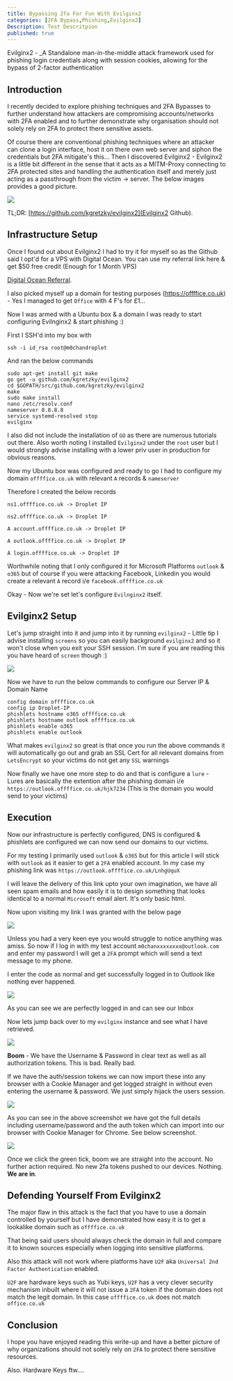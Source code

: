 ```yaml
---
title: Bypassing 2fa For Fun With Evilginx2
categories: [2FA Bypass,Phishing,Evilginx2]
Description: Test Descritpion
published: true
---
```


Evilginx2 - _A Standalone man-in-the-middle attack framework used for phishing login credentials along with session cookies, allowing for the bypass of 2-factor authentication

## [](#header-2)Introduction

I recently decided to explore phishing techniques and 2FA Bypasses to further understand how attackers are compromising accounts/networks with 2FA enabled and to further demonstrate why organisation should not solely rely on 2FA to protect there sensitive assets. 

Of course there are conventional phishing techniques where an attacker can clone a login interface, host it on there own web server and siphon the credentials but 2FA mitigate's this... Then I discovered Evilginx2 - Evilginx2 is a little bit different in the sense that it acts as a MITM-Proxy connecting to 2FA protected sites and handling the authentication itself and merely just acting as a passthrough from the victim -> server. The below images provides a good picture.

![](https://breakdev.org/content/images/2018/07/evilginx2_diagram.png)

TL;DR: [https://github.com/kgretzky/evilginx2](Evilginx2 Github).



## [](#header-2)Infrastructure Setup

Once I found out about Evilginx2 I had to try it for myself so as the Github said I opt'd for a VPS with Digital Ocean. You can use my referral link here & get $50 free credit (Enough for 1 Month VPS) 

[Digital Ocean Referral](https://m.do.co/c/aa9fa82f580a).



I also picked myself up a domain for testing purposes (https://offffice.co.uk) - Yes I managed to get `Office` with 4 F's for £1... 



Now I was armed with a Ubuntu box & a domain I was ready to start configuring Evilnginx2 & start phishing :) 



First I SSH'd into my box with 

```
ssh -i id_rsa root@m0chandroplet
```

And ran the below commands

```
sudo apt-get install git make
go get -u github.com/kgretzky/evilginx2
cd $GOPATH/src/github.com/kgretzky/evilginx2
make
sudo make install
nano /etc/resolv.conf
nameserver 8.8.8.8
service systemd-resolved stop
evilginx
```



I also did not include the installation of `GO` as there are numerous tutorials out there. Also worth noting I installed `Evilginx2` under the `root` user but I would strongly advise installing with a lower priv user in production for obvious reasons.



Now my Ubuntu box was configured and ready to go I had to configure my domain `offffice.co.uk` with relevant `A` records & `nameserver`

Therefore I created the below records

`ns1.offffice.co.uk -> Droplet IP`

`ns2.offffice.co.uk -> Droplet IP`

`A account.offffice.co.uk -> Droplet IP`

`A outlook.offffice.co.uk -> Droplet IP`

`A login.offffice.co.uk -> Droplet IP`

Worthwhile noting that I only configured it for Microsoft Platforms `outlook` & `o365` but of course if you were attacking Facebook, Linkedin you would create a relevant `A` record i/e `facebook.offffice.co.uk` 

Okay - Now we're set let's configure `Evilnginx2` itself.



## [](#header-2)Evilginx2 Setup

Let's jump straight into it and jump into it by running `evilginx2` - Little tip I advise installing `screens` so you can easily background `evilginx2` and so it won't close when you exit your SSH session. I'm sure if you are reading this you have heard of `screen` though :)



![](https://i.imgur.com/WtRxfT5.png)



Now we have to run the below commands to configure our Server IP & Domain Name

```
config domain offffice.co.uk
config ip Droplet-IP
phishlets hostname o365 offffice.co.uk
phishlets hostname outlook offffice.co.uk
phishlets enable o365
phishlets enable outlook
```



What makes `evilginx2` so great is that once you run the above commands it will automatically go out and grab an SSL Cert for all relevant domains from `LetsEncrypt` so your victims do not get any `SSL` warnings



Now finally we have one more step to do and that is configure a `lure` - Lures are basically the extention after the phishing domain i/e `https://outlook.offffice.co.uk/hjk7234` (This is the domain you would send to your victims)

 

## [](#header-2)Execution

Now our infrastructure is perfectly configured, DNS is configured & phishlets are configured we can now send our domains to our victims. 

For my testing I primarily used `outlook` & `o365` but for this article I will stick with `outlook` as it easier to get a `2FA` enabled account. In my case my phishing link was `https://outlook.offffice.co.uk/LnhgUquX`



I will leave the delivery of this link upto your own imagination, we have all seen spam emails and how easily it is to design something that looks identical to a normal `Microsoft` email alert. It's only basic html. 



Now upon visiting my link I was granted with the below page



![](https://i.imgur.com/LOv53fN.jpg)



Unless you had a very keen eye you would struggle to notice anything was amiss. So now if I log in with my test account `m0chanxxxxxxxx@outlook.com` and enter my password I will get a `2FA` prompt which will send a text message to my phone. 

I enter the code as normal and get successfully logged in to Outlook like nothing ever happened. 

![](https://i.imgur.com/96vtqu7.png)



As you can see we are perfectly logged in and can see our Inbox



Now lets jump back over to my `evilginx` instance and see what I have retrieved. 

![](https://i.imgur.com/CnSb5QS.png)

**Boom** - We have the Username & Password in clear text as well as all authorization tokens. This is bad. Really bad. 

If we have the auth/session tokens we can now import these into any browser with a Cookie Manager and get logged straight in without even entering the username & password. We just simply hijack the users session.





![](https://i.imgur.com/UVFehzh.png)



As you can see in the above screenshot we have got the full details including username/password and the auth token which can import into our browser with Cookie Manager for Chrome. See below screenshot.

![](https://i.imgur.com/8LoGTjg.png)



Once we click the green tick, boom we are straight into the account. No further action required. No new 2fa tokens pushed to our devices. Nothing. **We are in**.



## [](#header-2)Defending Yourself From Evilginx2

The major flaw in this attack is the fact that you have to use a domain controlled by yourself but I have demonstrated how easy it is to get a lookalike domain such as `offffice.co.uk` 

That being said users should always check the domain in full and compare it to known sources especially when logging into sensitive platforms.

Also this attack will not work where platforms have `U2F` aka `Universal 2nd Factor Authentication` enabled. 

`U2F` are hardware keys such as Yubi keys, `U2F` has a very clever security mechanism inbuilt where it will not issue a `2FA` token if the domain does not match the legit domain. In this case `offffice.co.uk` does not match `office.co.uk`



## [](#header-2)Conclusion



I hope you have enjoyed reading this write-up and have a better picture of why organizations should not solely rely on `2FA` to protect there sensitive resources. 

Also. Hardware Keys ftw.... 

